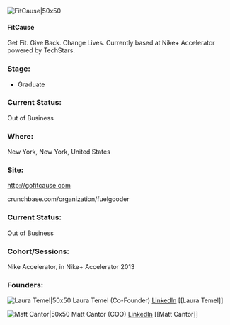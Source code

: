

![FitCause|50x50](https://s3.amazonaws.com/companies-techstars-images/001E000000ZAYUCIA5.jpg)

#### FitCause
Get Fit. Give Back. Change Lives. Currently based at Nike+ Accelerator powered by TechStars.

### Stage: 
 - Graduate 

### Current Status: 
Out of Business

### Where:
New York, New York, United States

### Site:
http://gofitcause.com



crunchbase.com/organization/fuelgooder

### Current Status: 
Out of Business

### Cohort/Sessions: 
Nike Accelerator, in Nike+ Accelerator 2013

### Founders: 

![Laura Temel|50x50](https://s3.amazonaws.com/photos.angel.co/users/283995-medium_jpg?1370051246) Laura Temel (Co-Founder) [LinkedIn](https://linkedin.com/in/laura-temel-523b5342) [[Laura Temel]]

![Matt Cantor|50x50](http://gravatar.com/avatar/cf1f92085e222c16d42788dc61666640.png?s=150&d=identicon) Matt Cantor (COO) [LinkedIn](https://linkedin.com/in/matthew-cantor-22406211) [[Matt Cantor]]



